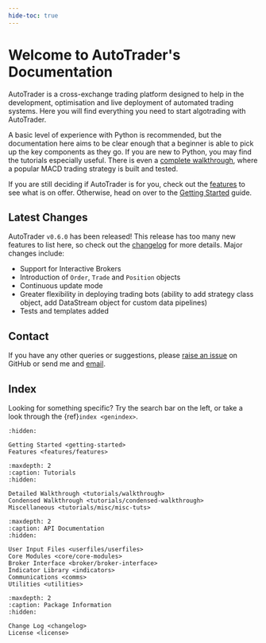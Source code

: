 ```yaml
---
hide-toc: true
---
```


# Welcome to AutoTrader's Documentation

AutoTrader is a cross-exchange trading platform designed to help in the development, optimisation and live 
deployment of automated trading systems. Here you will find everything you need to start 
algotrading with AutoTrader.

A basic level of experience with Python is recommended, but the documentation here 
aims to be clear enough that a beginner is able to pick up the key components as they go. If you are 
new to Python, you may find the tutorials especially useful. There is even a 
[complete walkthrough](tutorials/walkthrough), where a popular MACD trading strategy is built and tested.

If you are still deciding if AutoTrader is for you, check out the [features](features-landing) to 
see what is on offer. Otherwise, head on over to the [Getting Started](getting-started) guide.


## Latest Changes
AutoTrader `v0.6.0` has been released! This release has too many new features to list here, so 
check out the [changelog](changelog) for more details. Major changes include:
- Support for Interactive Brokers
- Introduction of `Order`, `Trade` and `Position` objects
- Continuous update mode
- Greater flexibility in deploying trading bots (ability to add strategy class object, add DataStream object
  for custom data pipelines)
- Tests and templates added


## Contact
If you have any other queries or suggestions, please [raise an issue](https://github.com/kieran-mackle/AutoTrader/issues)
on GitHub or send me and [email](mailto:kemackle98@gmail.com).


## Index
Looking for something specific? Try the search bar on the left, or take a look through the 
{ref}`index <genindex>`.



```{toctree}
:hidden:

Getting Started <getting-started>
Features <features/features>
```

```{toctree}
:maxdepth: 2
:caption: Tutorials
:hidden:

Detailed Walkthrough <tutorials/walkthrough>
Condensed Walkthrough <tutorials/condensed-walkthrough>
Miscellaneous <tutorials/misc/misc-tuts>
```

```{toctree}
:maxdepth: 2
:caption: API Documentation
:hidden:
   
User Input Files <userfiles/userfiles>
Core Modules <core/core-modules>
Broker Interface <broker/broker-interface>
Indicator Library <indicators>
Communications <comms>
Utilities <utilities>
```

```{toctree}
:maxdepth: 2
:caption: Package Information
:hidden:

Change Log <changelog>
License <license>
```